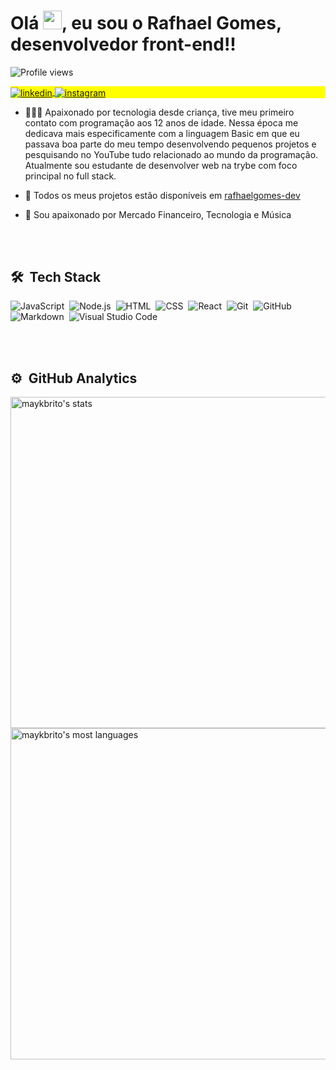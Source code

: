 <h1 align="left">Olá <img src="https://raw.githubusercontent.com/kaueMarques/kaueMarques/master/hi.gif" width="30px">, eu sou o Rafhael Gomes, desenvolvedor front-end!!</h1>
<p align="left"> <img src="https://komarev.com/ghpvc/?username=rafhaelgomes-dev&color=yellow" alt="Profile views" /> </p>
<p align="left" style="background:yellow">
<a href="https://www.linkedin.com/in/rafhael-gomes/" target="_blank">
  <img align="center" src="https://img.shields.io/badge/-Rafhael Gomes-05122A?style=flat&logo=linkedin" alt="linkedin"/>
</a>
<a href="https://instagram.com/rafhaelrg" target="_blank">
 <img align="center" src="https://img.shields.io/badge/-rafhaelrg-05122A?style=flat&logo=instagram" alt="instagram"/>
</a>
</p>

- 👨🏻‍💻 Apaixonado por tecnologia desde criança, tive meu primeiro contato com programação aos 12 anos de idade. Nessa época me dedicava mais especificamente com a linguagem Basic em que eu passava boa parte do meu tempo desenvolvendo pequenos projetos e pesquisando no YouTube tudo relacionado ao mundo da programação. Atualmente sou estudante de desenvolver web na trybe com foco principal no full stack.

- 🚀 Todos os meus projetos estão disponíveis em [rafhaelgomes-dev](https://rafhaelgomes-dev)

- 💚 Sou apaixonado por Mercado Financeiro, Tecnologia e Música


<br><br>

## 🛠 &nbsp;Tech Stack

![JavaScript](https://img.shields.io/badge/-JavaScript-05122A?style=flat&logo=javascript)&nbsp;
![Node.js](https://img.shields.io/badge/-Node.js-05122A?style=flat&logo=node.js)&nbsp;
![HTML](https://img.shields.io/badge/-HTML-05122A?style=flat&logo=HTML5)&nbsp;
![CSS](https://img.shields.io/badge/-CSS-05122A?style=flat&logo=CSS3&logoColor=1572B6)&nbsp;
![React](https://img.shields.io/badge/-React-05122A?style=flat&logo=react)&nbsp;
![Git](https://img.shields.io/badge/-Git-05122A?style=flat&logo=git)&nbsp;
![GitHub](https://img.shields.io/badge/-GitHub-05122A?style=flat&logo=github)&nbsp;
![Markdown](https://img.shields.io/badge/-Markdown-05122A?style=flat&logo=markdown)&nbsp;
![Visual Studio Code](https://img.shields.io/badge/-Visual%20Studio%20Code-05122A?style=flat&logo=visual-studio-code&logoColor=007ACC)&nbsp;

<br><br>

## ⚙️ &nbsp;GitHub Analytics

<p align="left">
<img width="530em" src="https://github-readme-stats.vercel.app/api?username=rafhaelgomes-dev&show_icons=true&theme=vision-friendly-dark" alt="maykbrito's stats"/>
<img width="530em" src="https://github-readme-stats.vercel.app/api/top-langs/?username=rafhaelgomes-dev&layout=compact&theme=vision-friendly-dark" alt="maykbrito's most languages"/>
</p>

<br><br>

